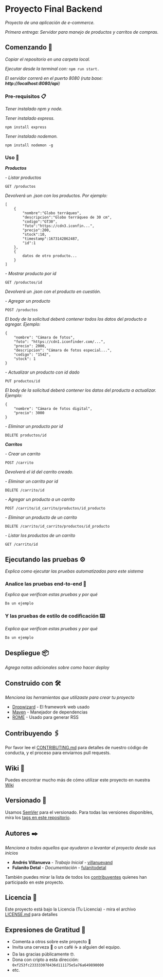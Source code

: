 # Proyecto Final Backend

_Proyecto de una aplicación de e-commerce._

_Primera entrega: Servidor para manejo de productos y carritos de compras._

## Comenzando 🚀

_Copiar el repositorio en una carpeta local._

_Ejecutar desde la terminal con:_ `npm run start.`

_El servidor correrá en el puerto 8080 (ruta base: **http://localhost:8080/api**)_

### Pre-requisitos 📋

_Tener instalado npm y node._

_Tener instalado express._

```
npm install express
```

_Tener instalado nodemon._

```
npm install nodemon -g
```

### Uso 🔧

_**Productos**_

_- Listar productos_

```
GET /productos
```

_Devolverá un .json con los productos. Por ejemplo:_

```
[
    {
        "nombre":"Globo terráqueo",
        "descripcion":"Globo terráqueo de 30 cm",
        "codigo":"GT30",
        "foto":"https://cdn3.iconfin...",
        "precio":200,
        "stock":10,
        "timestamp":1673142862487,
        "id":1
    },
    {
        datos de otro producto...
    }
]
```

_- Mostrar producto por id_

```
GET /productos/id
```
_Devolverá un .json con el producto en cuestión._

_- Agregar un producto_

```
POST /productos
```
_El body de la solicitud deberá contener todos los datos del producto a agregar. Ejemplo:_

```
{
    "nombre": "Cámara de fotos",
    "foto": "https://cdn1.iconfinder.com/...",
    "precio": 2000,
    "descripcion": "Cámara de fotos especial...",
    "codigo": "1542",
    "stock": 1
}
```
_- Actualizar un producto con id dado_

```
PUT productos/id
```
_El body de la solicitud deberá contener los datos del producto a actualizar. Ejemplo:_

```
{
    "nombre": "Cámara de fotos digital",
    "precio": 3000
}
```

_- Eliminar un producto por id_

```
DELETE productos/id
```
_**Carritos**_

_- Crear un carrito_
```
POST /carrito
```
_Devolverá el id del carrito creado._

_- Eliminar un carrito por id_

```
DELETE /carrito/id
```

_- Agregar un producto a un carrito_

```
POST /carrito/id_carrito/productos/id_producto
```

_- Eliminar un producto de un carrito_

```
DELETE /carrito/id_carrito/productos/id_producto

```
_- Listar los productos de un carrito_

```
GET /carrito/id
```


## Ejecutando las pruebas ⚙️

_Explica como ejecutar las pruebas automatizadas para este sistema_

### Analice las pruebas end-to-end 🔩

_Explica que verifican estas pruebas y por qué_

```
Da un ejemplo
```

### Y las pruebas de estilo de codificación ⌨️

_Explica que verifican estas pruebas y por qué_

```
Da un ejemplo
```

## Despliegue 📦

_Agrega notas adicionales sobre como hacer deploy_

## Construido con 🛠️

_Menciona las herramientas que utilizaste para crear tu proyecto_

- [Dropwizard](http://www.dropwizard.io/1.0.2/docs/) - El framework web usado
- [Maven](https://maven.apache.org/) - Manejador de dependencias
- [ROME](https://rometools.github.io/rome/) - Usado para generar RSS

## Contribuyendo 🖇️

Por favor lee el [CONTRIBUTING.md](https://gist.github.com/villanuevand/xxxxxx) para detalles de nuestro código de conducta, y el proceso para enviarnos pull requests.

## Wiki 📖

Puedes encontrar mucho más de cómo utilizar este proyecto en nuestra [Wiki](https://github.com/tu/proyecto/wiki)

## Versionado 📌

Usamos [SemVer](http://semver.org/) para el versionado. Para todas las versiones disponibles, mira los [tags en este repositorio](https://github.com/tu/proyecto/tags).

## Autores ✒️

_Menciona a todos aquellos que ayudaron a levantar el proyecto desde sus inicios_

- **Andrés Villanueva** - _Trabajo Inicial_ - [villanuevand](https://github.com/villanuevand)
- **Fulanito Detal** - _Documentación_ - [fulanitodetal](#fulanito-de-tal)

También puedes mirar la lista de todos los [contribuyentes](https://github.com/your/project/contributors) quíenes han participado en este proyecto.

## Licencia 📄

Este proyecto está bajo la Licencia (Tu Licencia) - mira el archivo [LICENSE.md](LICENSE.md) para detalles

## Expresiones de Gratitud 🎁

- Comenta a otros sobre este proyecto 📢
- Invita una cerveza 🍺 o un café ☕ a alguien del equipo.
- Da las gracias públicamente 🤓.
- Dona con cripto a esta dirección: `0xf253fc233333078436d111175e5a76a649890000`
- etc.
